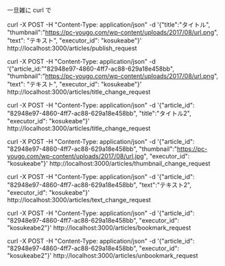 一旦雑に curl で

curl -X POST -H "Content-Type: application/json" -d '{"title":"タイトル", "thumbnail":"https://pc-yougo.com/wp-content/uploads/2017/08/url.png", "text": "テキスト", "executor_id": "kosukeabe"}' http://localhost:3000/articles/publish_request

curl -X POST -H "Content-Type: application/json" -d ‘{“article_id:”"82948e97-4860-4ff7-ac88-629a18e458bb", "thumbnail":"https://pc-yougo.com/wp-content/uploads/2017/08/url.png", "text": "テキスト", "executor_id": "kosukeabe"}' http://localhost:3000/articles/title_change_request

curl -X POST -H "Content-Type: application/json" -d '{"article_id": "82948e97-4860-4ff7-ac88-629a18e458bb", "title":"タイトル2", "executor_id": "kosukeabe"}' http://localhost:3000/articles/title_change_request


curl -X POST -H "Content-Type: application/json" -d '{"article_id": "82948e97-4860-4ff7-ac88-629a18e458bb", "thumbnail":"https://pc-yougo.com/wp-content/uploads/2017/08/url.jpg", "executor_id": "kosukeabe"}' http://localhost:3000/articles/thumbnail_change_request

curl -X POST -H "Content-Type: application/json" -d '{"article_id": "82948e97-4860-4ff7-ac88-629a18e458bb", "text":"テキスト2", "executor_id": "kosukeabe"}' http://localhost:3000/articles/text_change_request


curl -X POST -H "Content-Type: application/json" -d '{"article_id": "82948e97-4860-4ff7-ac88-629a18e458bb", "executor_id": "kosukeabe2"}' http://localhost:3000/articles/bookmark_request

curl -X POST -H "Content-Type: application/json" -d '{"article_id": "82948e97-4860-4ff7-ac88-629a18e458bb", "executor_id": "kosukeabe2"}' http://localhost:3000/articles/unbookmark_request
